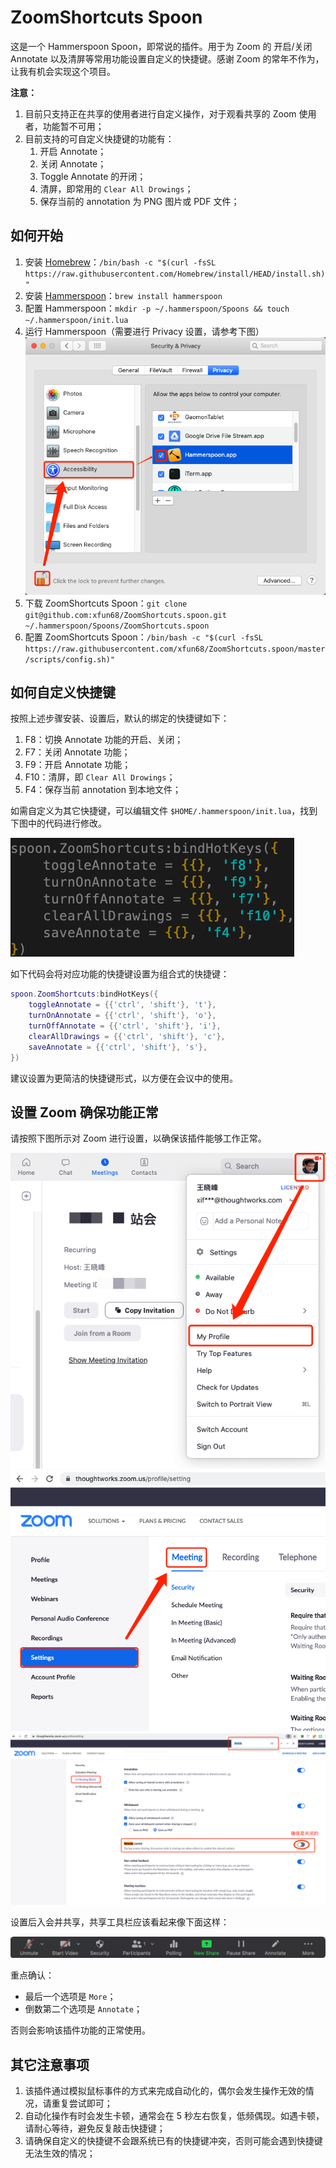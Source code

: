 # ZoomShortcuts Spoon

这是一个 Hammerspoon Spoon，即常说的插件。用于为 Zoom 的 开启/关闭 Annotate 以及清屏等常用功能设置自定义的快捷键。感谢 Zoom 的常年不作为，让我有机会实现这个项目。

**注意：**

1. 目前只支持正在共享的使用者进行自定义操作，对于观看共享的 Zoom 使用者，功能暂不可用；
2. 目前支持的可自定义快捷键的功能有：
    1. 开启 Annotate；
    2. 关闭 Annotate；
    3. Toggle Annotate 的开闭；
    4. 清屏，即常用的 `Clear All Drowings`；
    5. 保存当前的 annotation 为 PNG 图片或 PDF 文件；

## 如何开始

1. 安装 [Homebrew](https://brew.sh/)：`/bin/bash -c "$(curl -fsSL https://raw.githubusercontent.com/Homebrew/install/HEAD/install.sh)"`
1. 安装 [Hammerspoon](https://www.hammerspoon.org/)：`brew install hammerspoon`
1. 配置 Hammerspoon：`mkdir -p ~/.hammerspoon/Spoons && touch ~/.hammerspoon/init.lua`
1. 运行 Hammerspoon（需要进行 Privacy 设置，请参考下图）![privacy-setting](/images/privacy-setting.jpg)
1. 下载 ZoomShortcuts Spoon：`git clone git@github.com:xfun68/ZoomShortcuts.spoon.git ~/.hammerspoon/Spoons/ZoomShortcuts.spoon`
1. 配置 ZoomShortcuts Spoon：`/bin/bash -c "$(curl -fsSL https://raw.githubusercontent.com/xfun68/ZoomShortcuts.spoon/master/scripts/config.sh)"`

## 如何自定义快捷键

按照上述步骤安装、设置后，默认的绑定的快捷键如下：

1. F8：切换 Annotate 功能的开启、关闭；
2. F7：关闭 Annotate 功能；
3. F9：开启 Annotate 功能；
4. F10：清屏，即 `Clear All Drowings`；
5. F4：保存当前 annotation 到本地文件；

如需自定义为其它快捷键，可以编辑文件 `$HOME/.hammerspoon/init.lua`，找到下图中的代码进行修改。

![demo-hotkey-binding](/images/demo-default-hotkey-binding.jpg)

如下代码会将对应功能的快捷键设置为组合式的快捷键：

```lua
spoon.ZoomShortcuts:bindHotKeys({
    toggleAnnotate = {{'ctrl', 'shift'}, 't'},
    turnOnAnnotate = {{'ctrl', 'shift'}, 'o'},
    turnOffAnnotate = {{'ctrl', 'shift'}, 'i'},
    clearAllDrawings = {{'ctrl', 'shift'}, 'c'},
    saveAnnotate = {{'ctrl', 'shift'}, 's'},
})
```

建议设置为更简洁的快捷键形式，以方便在会议中的使用。

## 设置 Zoom 确保功能正常

请按照下图所示对 Zoom 进行设置，以确保该插件能够工作正常。

![zoom-setting-1](/images/zoom-setting-1.jpg)
![zoom-setting-2](/images/zoom-setting-2.jpg)
![zoom-setting-3](/images/zoom-setting-3.jpg)

设置后入会并共享，共享工具栏应该看起来像下面这样：

![zoom-setting-4](/images/zoom-setting-4.jpg)

重点确认：

* 最后一个选项是 `More`；
* 倒数第二个选项是 `Annotate`；

否则会影响该插件功能的正常使用。

## 其它注意事项

1. 该插件通过模拟鼠标事件的方式来完成自动化的，偶尔会发生操作无效的情况，请重复尝试即可；
1. 自动化操作有时会发生卡顿，通常会在 5 秒左右恢复，低频偶现。如遇卡顿，请耐心等待，避免反复敲击快捷键；
1. 请确保自定义的快捷键不会跟系统已有的快捷键冲突，否则可能会遇到快捷键无法生效的情况；


